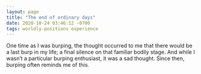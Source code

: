 ```yaml
---
layout: page
title: "The end of ordinary days"
date: 2020-10-24 03:46:12 -0700
tags: worldly-positions experience
---
```

One time as I was burping, the thought occurred to me that there would be a last burp in my life; a final silence on that familiar bodily stage. And while I wasn’t a particular burping enthusiast, it was a sad thought. Since then, burping often reminds me of this.
